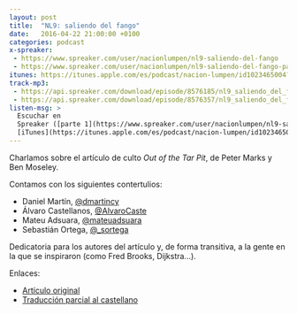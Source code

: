 ```yaml
---
layout: post
title:  "NL9: saliendo del fango"
date:   2016-04-22 21:00:00 +0100
categories: podcast
x-spreaker:
 - https://www.spreaker.com/user/nacionlumpen/nl9-saliendo-del-fango
 - https://www.spreaker.com/user/nacionlumpen/nl9-saliendo-del-fango-parte-2
itunes: https://itunes.apple.com/es/podcast/nacion-lumpen/id1023465004?l=en&mt=2
track-mp3:
 - https://api.spreaker.com/download/episode/8576185/nl9_saliendo_del_fango_parte1.mp3
 - https://api.spreaker.com/download/episode/8576357/nl9_saliendo_del_fango_parte_2.mp3
listen-msg: >
  Escuchar en
  Spreaker ([parte 1](https://www.spreaker.com/user/nacionlumpen/nl9-saliendo-del-fango), [parte 2](https://www.spreaker.com/user/nacionlumpen/nl9-saliendo-del-fango-parte-2)) o en
  [iTunes](https://itunes.apple.com/es/podcast/nacion-lumpen/id1023465004?l=en&mt=2).
---
```


Charlamos sobre el artículo de culto *Out of the Tar Pit*, de Peter Marks y
Ben Moseley.

Contamos con los siguientes contertulios:

 - Daniel Martín, [@dmartincy](https://twitter.com/dmartincy)
 - Álvaro Castellanos, [@AlvaroCaste](https://twitter.com/AlvaroCaste)
 - Mateu Adsuara, [@mateuadsuara](https://twitter.com/mateuadsuara)
 - Sebastián Ortega, [@_sortega](https://twitter.com/_sortega)

Dedicatoria para los autores del artículo y, de forma transitiva, a la gente
en la que se inspiraron (como Fred Brooks, Dijkstra...).

Enlaces:

 - [Artículo original](http://shaffner.us/cs/papers/tarpit.pdf)
 - [Traducción parcial al castellano](https://github.com/sortega/fango)

